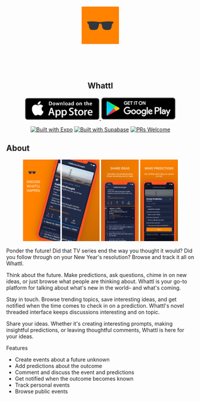 <p align="center">
  <a href="https://apps.apple.com/app/apple-store/id1608077436?pt=117925864&ct=rm&mt=8" style="width: 170px; height: 170px; border-radius: 22%; overflow: hidden; display: inline-block; vertical-align: middle;">
    <img src="https://github.com/aarich/predictions-rn/raw/master/assets/images/icon512.png" width="100" heigth="100" alt="Whattl Icon">
  </a>

  <h2 align="center">Whattl</h2>
</p>

<div align="center">
  <a href="https://apps.apple.com/app/apple-store/id1608077436?pt=117925864&ct=rm&mt=8">
    <img alt="Download on the App Store" title="App Store" src="https://github.com/aarich/predictions-rn/raw/master/assets/images/downloadOnAppStore.png" width="200">
  </a>
  <a href="https://play.google.com/store/apps/details?id=rich.alex.predictions">
    <img alt="Download on Google Play" title="Play Store" src="https://github.com/aarich/predictions-rn/raw/master/assets/images/getItOnGooglePlay.png" width="200">
  </a>
  <br>

[![Built with Expo](https://img.shields.io/badge/Built%20with%20Expo-informational.svg?style=flat-square&logo=EXPO)](https://github.com/expo/expo)
[![Built with Supabase](https://img.shields.io/badge/Built%20with%20Supabase-informational.svg?style=flat-square&logo=SUPABASE)](https://supabase.com)
[![PRs Welcome](https://img.shields.io/badge/PRs-Welcome-informational.svg?style=flat-square)](https://github.com/aarich/predictions-rn/pulls)

</div>

## About

<p align="center">
    <img alt="Screenshot 1" src="https://github.com/aarich/predictions-rn/raw/master/assets/images/screenshot0.png" width="20%">
    <img alt="Screenshot 2" src="https://github.com/aarich/predictions-rn/raw/master/assets/images/screenshot1.png" width="20%">
    <img alt="Screenshot 3" src="https://github.com/aarich/predictions-rn/raw/master/assets/images/screenshot2.png" width="20%">
    <img alt="Screenshot 4" src="https://github.com/aarich/predictions-rn/raw/master/assets/images/screenshot3.png" width="20%">
</p>

Ponder the future! Did that TV series end the way you thought it would? Did you follow through on your New Year's resolution? Browse and track it all on Whattl.

Think about the future. Make predictions, ask questions, chime in on new ideas, or just browse what people are thinking about. Whattl is your go-to platform for talking about what's new in the world– and what's coming.

Stay in touch. Browse trending topics, save interesting ideas, and get notified when the time comes to check in on a prediction. Whattl's novel threaded interface keeps discussions interesting and on topic.

Share your ideas. Whether it's creating interesting prompts, making insightful predictions, or leaving thoughtful comments, Whattl is here for your ideas.

Features

- Create events about a future unknown
- Add predictions about the outcome
- Comment and discuss the event and predictions
- Get notified when the outcome becomes known
- Track personal events
- Browse public events
